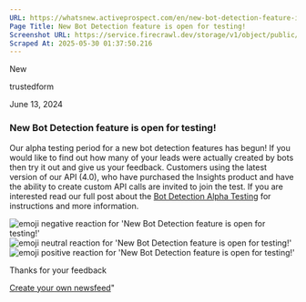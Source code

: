 ```yaml
---
URL: https://whatsnew.activeprospect.com/en/new-bot-detection-feature-is-open-for-testing
Page Title: New Bot Detection feature is open for testing!
Screenshot URL: https://service.firecrawl.dev/storage/v1/object/public/media/screenshot-047389e8-81f1-4037-9d6d-edace0992064.png
Scraped At: 2025-05-30 01:37:50.216
---
```

New






trustedform



June 13, 2024

### New Bot Detection feature is open for testing!

Our alpha testing period for a new bot detection features has begun! If you would like to find out how many of your leads were actually created by bots then try it out and give us your feedback. Customers using the latest version of our API (4.0), who have purchased the Insights product and have the ability to create custom API calls are invited to join the test. If you are interested read our full post about the [Bot Detection Alpha Testing](https://community.activeprospect.com/posts/5424099-bot-detection-alpha-testing) for instructions and more information.

![emoji negative reaction for 'New Bot Detection feature is open for testing!'](https://app.getbeamer.com/images/emojiNeg.svg)![emoji neutral reaction for 'New Bot Detection feature is open for testing!'](https://app.getbeamer.com/images/emojiNeut.svg)![emoji positive reaction for 'New Bot Detection feature is open for testing!'](https://app.getbeamer.com/images/emojiPos.svg)

Thanks for your feedback

[Create your own newsfeed](https://www.getbeamer.com/?ref=watermark_MErKJCnu12412_public&company=ActiveProspect&watermarkRef=create&utm_term=MErKJCnu12412&utm_content=ActiveProspect&utm_source=standalone&utm_medium=footer&utm_campaign=create)"

